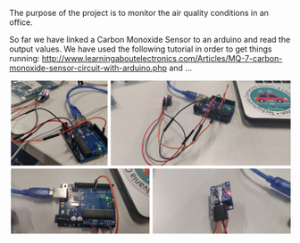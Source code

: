 The purpose of the project is to monitor the air quality conditions in an office.

So far we have linked a Carbon Monoxide Sensor to an arduino and read the output values. We have used the following tutorial in order to get things running: http://www.learningaboutelectronics.com/Articles/MQ-7-carbon-monoxide-sensor-circuit-with-arduino.php and ...

![Demo Image ](https://github.com/at-cs-ubbcluj-ro/group-project-at-2019-thingi-tii/blob/master/circuits.png?raw=true "Demo Image")